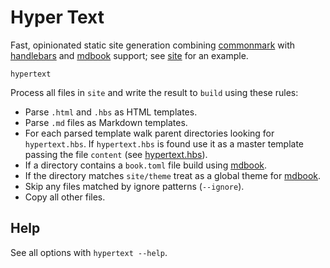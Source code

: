# Hyper Text

Fast, opinionated static site generation combining [commonmark][] with [handlebars][] and [mdbook][] support; see [site](/site) for an example.

```
hypertext
```

Process all files in `site` and write the result to `build` using these rules:

* Parse `.html` and `.hbs` as HTML templates.
* Parse `.md` files as Markdown templates.
* For each parsed template walk parent directories looking for `hypertext.hbs`.
    If `hypertext.hbs` is found use it as a master template passing the file `content` (see [hypertext.hbs](/site/hypertext.hbs)).
* If a directory contains a `book.toml` file build using [mdbook][].
* If the directory matches `site/theme` treat as a global theme for [mdbook][].
* Skip any files matched by ignore patterns (`--ignore`).
* Copy all other files.

## Help

See all options with `hypertext --help`.

[commonmark]: https://commonmark.org/
[handlebars]: https://handlebarsjs.com/
[mdbook]: https://rust-lang.github.io/mdBook/
